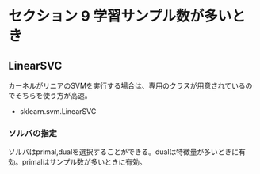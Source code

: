 # セクション 9 学習サンプル数が多いとき

## LinearSVC
カーネルがリニアのSVMを実行する場合は、専用のクラスが用意されているのでそちらを使う方が高速。
-  sklearn.svm.LinearSVC
### ソルバの指定
ソルバはprimal,dualを選択することができる。dualは特徴量が多いときに有効。primalはサンプル数が多いときに有効。
